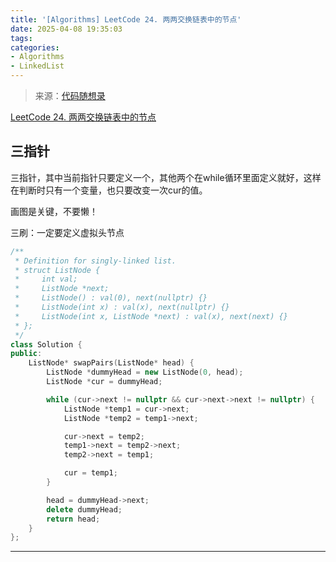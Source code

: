 ```yaml
---
title: '[Algorithms] LeetCode 24. 两两交换链表中的节点'
date: 2025-04-08 19:35:03
tags:
categories:
- Algorithms
- LinkedList
---
```


> 来源：[代码随想录](https://programmercarl.com/)

[LeetCode 24. 两两交换链表中的节点](https://leetcode.cn/problems/swap-nodes-in-pairs/)

## 三指针

三指针，其中当前指针只要定义一个，其他两个在while循环里面定义就好，这样在判断时只有一个变量，也只要改变一次cur的值。

画图是关键，不要懒！

三刷：一定要定义虚拟头节点

```cpp
/**
 * Definition for singly-linked list.
 * struct ListNode {
 *     int val;
 *     ListNode *next;
 *     ListNode() : val(0), next(nullptr) {}
 *     ListNode(int x) : val(x), next(nullptr) {}
 *     ListNode(int x, ListNode *next) : val(x), next(next) {}
 * };
 */
class Solution {
public:
    ListNode* swapPairs(ListNode* head) {
        ListNode *dummyHead = new ListNode(0, head);
        ListNode *cur = dummyHead;

        while (cur->next != nullptr && cur->next->next != nullptr) {
            ListNode *temp1 = cur->next;
            ListNode *temp2 = temp1->next;

            cur->next = temp2;
            temp1->next = temp2->next;
            temp2->next = temp1;

            cur = temp1;
        }

        head = dummyHead->next;
        delete dummyHead;
        return head;
    }
};
```

---
